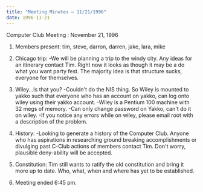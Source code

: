 ```yaml
---
title: "Meeting Minutes – 11/21/1996"
date: 1996-11-21
---
```

Computer Club Meeting :  November 21, 1996 </p><p>
1. Members present: tim, steve, darron, darren, jake, lara, mike </p><p>
2. Chicago trip: 	-We will be planning a trip to the windy city.  Any 	 ideas for an itinerary contact Tim. Right now it looks 	 as though it may be a do what you want party fest.  The  	 majority idea is that structure sucks, everyone for themselves. </p><p>
3. Wiley...Is that you? 	-Couldn't do the NIS thing. So Wiley is mounted to yakko such 	 that everyone who has an account on yakko, can log 	 onto wiley using their yakko account. 	-Wiley is a Pentium 100 machine with 32 megs of memory.  	-Can only change password on Yakko, can't do it on wiley. 	-If you notice any errors while on wiley, please email 	 root with a description of the problem. </p><p>
4. History: 	-Looking to generate a history of the Computer Club. 	 Anyone who has aspirations in researching ground 	 breaking accomplishments or divulging past  	 C-Club actions of members contact Tim.  Don't worry, 	 plausible deny-ability will be accepted. </p><p>
5. Constitution: 	Tim still wants to ratify the old constitution and  	bring it more up to date.  Who, what, when and where 	has yet to be established. </p><p>
6. Meeting ended 6:45 pm. </p><p>
</p><p>
</p>
